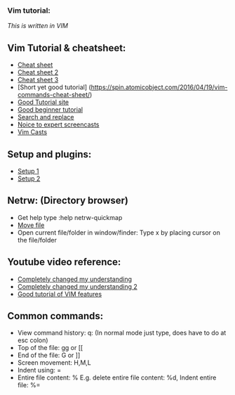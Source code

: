 ### Vim tutorial: 
*This is written in VIM*

## Vim Tutorial & cheatsheet:
- [Cheat sheet](https://github.com/Charmarder/_TEMPLATES_/wiki/Vim-Commands-Cheat-Sheet)
- [Cheat sheet 2](http://www.jrm4.com/How_I_use_technology/Vim_-_my_personal_cheatsheet_and_other_cool_things.html)
- [Cheat sheet 3](https://www.fprintf.net/vimCheatSheet.html)
- [Short yet good tutorial] (https://spin.atomicobject.com/2016/04/19/vim-commands-cheat-sheet/)
- [Good Tutorial site](https://alvinalexander.com/linux/vim-vi-mode-editor-command-insert-mode)
- [Good beginner tutorial](https://www.linux.com/learn/vim-101-beginners-guide-vim)
- [Search and replace](https://vim.fandom.com/wiki/Search_and_replace)
- [Noice to expert screencasts](http://derekwyatt.org/vim/tutorials/novice/)
- [Vim Casts](http://vimcasts.org/episodes/archive/)

## Setup and plugins:
- [Setup 1](http://stevelosh.com/blog/2010/09/coming-home-to-vim/#why-i-switched-to-textmate)
- [Setup 2](https://github.com/vsouza/.vimrc)

## Netrw: (Directory browser)
- Get help type :help netrw-quickmap
- [Move file](https://til.hashrocket.com/posts/31d2f81172-move-a-file-with-netrw)
- Open current file/folder in window/finder: Type x by placing cursor on the file/folder

## Youtube video reference:
- [Completely changed my understanding](https://www.youtube.com/watch?v=wlR5gYd6um0)
- [Completely changed my understanding 2](https://stackoverflow.com/questions/1218390/what-is-your-most-productive-shortcut-with-vim/1220118#1220118) 
- [Good tutorial of VIM features](https://www.youtube.com/watch?v=5r6yzFEXajQ)


## Common commands:
- View command history: q: (In normal mode just type, does have to do at esc colon)
- Top of the file: gg or [[
- End of the file: G or ]]
- Screen movement: H,M,L
- Indent using: =
- Entire file content: % E.g. delete entire file content: %d, Indent entire file: %= 

